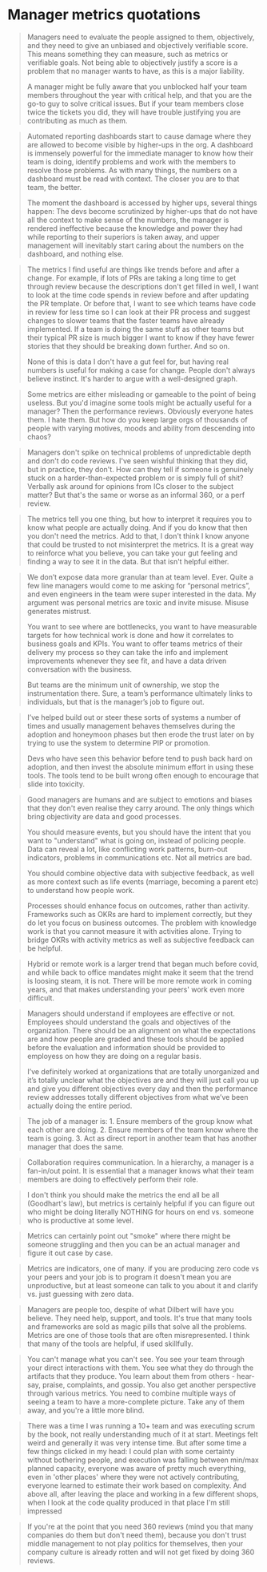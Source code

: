 # Manager metrics quotations

<blockquote>

Managers need to evaluate the people assigned to them, objectively, and they need to give an unbiased and objectively verifiable score. This means something they can measure, such as metrics or verifiable goals. Not being able to objectively justify a score is a problem that no manager wants to have, as this is a major liability.

A manager might be fully aware that you unblocked half your team members throughout the year with critical help, and that you are the go-to guy to solve critical issues. But if your team members close twice the tickets you did, they will have trouble justifying you are contributing as much as them.

</blockquote>

<blockquote>

Automated reporting dashboards start to cause damage where they are allowed to become visible by higher-ups in the org. A dashboard is immensely powerful for the immediate manager to know how their team is doing, identify problems and work with the members to resolve those problems. As with many things, the numbers on a dashboard must be read with context. The closer you are to that team, the better.

The moment the dashboard is accessed by higher ups, several things happen: The devs become scrutinized by higher-ups that do not have all the context to make sense of the numbers, the manager is rendered ineffective because the knowledge and power they had while reporting to their superiors is taken away, and upper management will inevitably start caring about the numbers on the dashboard, and nothing else.

</blockquote>

<blockquote>

The metrics I find useful are things like trends before and after a change. For example, if lots of PRs are taking a long time to get through review because the descriptions don't get filled in well, I want to look at the time code spends in review before and after updating the PR template. Or before that, I want to see which teams have code in review for less time so I can look at their PR process and suggest changes to slower teams that the faster teams have already implemented. If a team is doing the same stuff as other teams but their typical PR size is much bigger I want to know if they have fewer stories that they should be breaking down further. And so on.

None of this is data I don't have a gut feel for, but having real numbers is useful for making a case for change. People don't always believe instinct. It's harder to argue with a well-designed graph.

</blockquote>

<blockquote>

Some metrics are either misleading or gameable to the point of being useless. But you'd imagine some tools might be actually useful for a manager? Then the performance reviews. Obviously everyone hates them. I hate them. But how do you keep large orgs of thousands of people with varying motives, moods and ability from descending into chaos?

</blockquote>

<blockquote>

Managers don't spike on technical problems of unpredictable depth and don't do code reviews. I've seen wishful thinking that they did, but in practice, they don't. How can they tell if someone is genuinely stuck on a harder-than-expected problem or is simply full of shit? Verbally ask around for opinions from ICs closer to the subject matter? But that's the same or worse as an informal 360, or a perf review.

</blockquote>

<blockquote>

The metrics tell you one thing, but how to interpret it requires you to know what people are actually doing. And if you do know that then you don't need the metrics. Add to that, I don't think I know anyone that could be trusted to not misinterpret the metrics. It is a great way to reinforce what you believe, you can take your gut feeling and finding a way to see it in the data. But that isn't helpful either.

</blockquote>

<blockquote>

We don’t expose data more granular than at team level. Ever. Quite a few line managers would come to me asking for “personal metrics”, and even engineers in the team were super interested in the data. My argument was personal metrics are toxic and invite misuse. Misuse generates mistrust.

You want to see where are bottlenecks, you want to have measurable targets for how technical work is done and how it correlates to business goals and KPIs. You want to offer teams metrics of their delivery my process so they can take the info and implement improvements whenever they see fit, and have a data driven conversation with the business.  

But teams are the minimum unit of ownership, we stop the instrumentation there. Sure, a team’s performance ultimately links to individuals, but that is the manager’s job to figure out.

</blockquote>

<blockquote>

I’ve helped build out or steer these sorts of systems a number of times and usually management behaves themselves during the adoption and honeymoon phases but then erode the trust later on by trying to use the system to determine PIP or promotion.

Devs who have seen this behavior before tend to push back hard on adoption, and then invest the absolute minimum effort in using these tools. The tools tend to be built wrong often enough to encourage that slide into toxicity. 

</blockquote>

<blockquote>

Good managers are humans and are subject to emotions and biases that they don't even realise they carry around. The only things which bring objectivity are data and good processes.

You should measure events, but you should have the intent that you want to "understand" what is going on, instead of policing people. Data can reveal a lot, like conflicting work patterns, burn-out indicators, problems in communications etc. Not all metrics are bad.

You should combine objective data with subjective feedback, as well as more context such as life events (marriage, becoming a parent etc) to understand how people work.

Processes should enhance focus on outcomes, rather than activity. Frameworks such as OKRs are hard to implement correctly, but they do let you focus on business outcomes. The problem with knowledge work is that you cannot measure it with activities alone. Trying to bridge OKRs with activity metrics as well as subjective feedback can be helpful.

</blockquote>

<blockquote>

Hybrid or remote work is a larger trend that began much before covid, and while back to office mandates might make it seem that the trend is loosing steam, it is not. There will be more remote work in coming years, and that makes understanding your peers' work even more difficult.

</blockquote>

<blockquote>

Managers should understand if employees are effective or not. Employees should understand the goals and objectives of the organization. There should be an alignment on what the expectations are and how people are graded and these tools should be applied before the evaluation and information should be provided to employess on how they are doing on a regular basis.

I’ve definitely worked at organizations that are totally unorganized and it’s totally unclear what the objectives are and they will just call you up and give you different objectives every day and then the performance review addresses totally different objectives from what we’ve been actually doing the entire period.

</blockquote>

<blockquote>

The job of a manager is: 1. Ensure members of the group know what each other are doing. 2. Ensure members of the team know where the team is going. 3. Act as direct report in another team that has another manager that does the same.

</blockquote>

<blockquote>

Collaboration requires communication. In a hierarchy, a manager is a fan-in/out point. It is essential that a manager knows what their team members are doing to effectively perform their role.

</blockquote>

<blockquote>

I don't think you should make the metrics the end all be all (Goodhart's law), but metrics is certainly helpful if you can figure out who might be doing literally NOTHING for hours on end vs. someone who is productive at some level. 

</blockquote>

<blockquote>
 

Metrics can certainly point out "smoke" where there might be someone struggling and then you can be an actual manager and figure it out case by case.

</blockquote>

<blockquote>

Metrics are indicators, one of many. if you are producing zero code vs your peers and your job is to program it doesn't mean you are unproductive, but at least someone can talk to you about it and clarify vs. just guessing with zero data.

</blockquote>

<blockquote>

Managers are people too, despite of what Dilbert will have you believe. They need help, support, and tools. It's true that many tools and frameworks are sold as magic pills that solve all the problems. Metrics are one of those tools that are often misrepresented. I think that many of the tools are helpful, if used skillfully.

</blockquote>

<blockquote>

You can't manage what you can't see. You see your team through your direct interactions with them. You see what they do through the artifacts that they produce. You learn about them from others - hear-say, praise, complaints, and gossip. You also get another perspective through various metrics. You need to combine multiple ways of seeing a team to have a more-complete picture. Take any of them away, and you're a little more blind.

</blockquote>

<blockquote>

There was a time I was running a 10+ team and was executing scrum by the book, not really understanding much of it at start. Meetings felt weird and generally it was very intense time. But after some time a few things clicked in my head: I could plan with some certainty without bothering people, and execution was falling between min/max planned capacity, everyone was aware of pretty much everything, even in 'other places' where they were not actively contributing, everyone learned to estimate their work based on complexity. And above all, after leaving the place and working in a few different shops, when I look at the code quality produced in that place I'm still impressed 

</blockquote>

<blockquote>

If you're at the point that you need 360 reviews (mind you that many companies do them but don't need them), because you don't trust middle management to not play politics for themselves, then your company culture is already rotten and will not get fixed by doing 360 reviews.

